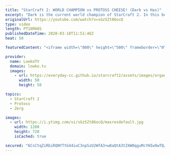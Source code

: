 ```yaml
---
title: "StarCraft 2: WORLD CHAMPION vs PROTOSS CHEESE! (Dark vs Has)"
excerpt: "Dark is the current world champion of StarCraft 2. In this best-of-3 series he goes up against Has, one of the trickiest Protoss players to go up against. In this series Has decides to play his regular style, that includes a lot of tricky build orders and strategies. Dark however is ready to counter"
originalUrl: https://youtube.com/watch?v=sGz5Zt86ocQ
type: video
length: PT16M48S
publishedDateTime: 2020-03-18T11:51:46Z
heat: 50

featuredContent: "<iframe width=\"800\" height=\"500\" frameborder=\"0\" src=\"https://www.youtube.com/embed/sGz5Zt86ocQ\" allow=\"accelerometer; autoplay; encrypted-media; gyroscope; picture-in-picture\" allowfullscreen></iframe>"

provider:
  name: LowkoTV
  domain: lowko.tv
  images:
    - url: https://everyday-cc.github.io/starcraft2/assets/images/organizations/lowko.tv-50x50.jpg
      width: 50
      height: 50

topics:
  - StarCraft 2
  - Protoss
  - Zerg

images:
  - url: https://i.ytimg.com/vi/sGz5Zt86ocQ/maxresdefault.jpg
    width: 1280
    height: 720
    isCached: true

secured: "6CsCtqZiRbiRQNYTtG44iuC3npSzU2WfA3+w8aQtA3tZ4W0qguMcYHIw9wTQ/xkWfIyA/DlGX1xpErvBoB7PV+bAneeTZaAtPoMDkqe1HRjjx7rLNCJyZfTff6d2fcdSuH3F0AmknHgRM2UoN1Gz67l3egtXii9gWNPsHFYtGlsXx3ajWaCy6pbX3DbqRWw84KR0JdhWkil+PTokNFYIUn/8FmND0q54iR36qXJfDqnH+Ny+7mYirZ3/Sz+Ryh6Ks+acNLpV20oCPlDXWVrZdQPO8yAWEJc+7AiOUD0efrWBa4iX+mSb7dLqKw5l30V6n7QQKshJSAAIxbPyZk2Cz/TIeXVnnEUsvTz1o1nUrPux1cIWjV3LuxdDLC4V4OiKoKryxtJUjz+rGCXEYmLZQHVSSWorVZjDdTSnFZ/lkVIIuW961mcAVuFKjH9MC4Bg;zDyeXayqQXI1Dh3iRNHHXQ=="
---
```


